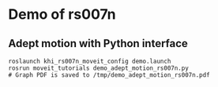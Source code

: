 # Demo of rs007n

## Adept motion with Python interface

```
roslaunch khi_rs007n_moveit_config demo.launch
rosrun moveit_tutorials demo_adept_motion_rs007n.py
# Graph PDF is saved to /tmp/demo_adept_motion_rs007n.pdf
```
